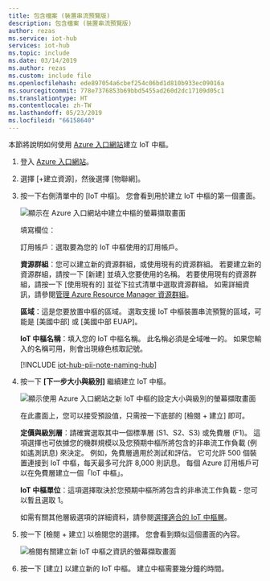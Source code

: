 ```yaml
---
title: 包含檔案 (裝置串流預覽版)
description: 包含檔案 (裝置串流預覽版)
author: rezas
ms.service: iot-hub
services: iot-hub
ms.topic: include
ms.date: 03/14/2019
ms.author: rezas
ms.custom: include file
ms.openlocfilehash: ede897054a6cbef254c06bd1d810b933ec09016a
ms.sourcegitcommit: 778e7376853b69bbd5455ad260d2dc17109d05c1
ms.translationtype: HT
ms.contentlocale: zh-TW
ms.lasthandoff: 05/23/2019
ms.locfileid: "66158640"
---
```

本節將說明如何使用 [Azure 入口網站](https://portal.azure.com)建立 IoT 中樞。

1. 登入 [Azure 入口網站](https://portal.azure.com)。

2. 選擇 [+建立資源]，然後選擇 [物聯網]。

3. 按一下右側清單中的 [IoT 中樞]。 您會看到用於建立 IoT 中樞的第一個畫面。

   ![顯示在 Azure 入口網站中建立中樞的螢幕擷取畫面](./media/iot-hub-include-create-hub-device-streams/iot-hub-creation-01.png)

   填寫欄位：

   訂用帳戶：選取要為您的 IoT 中樞使用的訂用帳戶。

   **資源群組**：您可以建立新的資源群組，或使用現有的資源群組。 若要建立新的資源群組，請按一下 [新建] 並填入您要使用的名稱。 若要使用現有的資源群組，請按一下 [使用現有的] 並從下拉式清單中選取資源群組。 如需詳細資訊，請參閱[管理 Azure Resource Manager 資源群組](../articles/azure-resource-manager/manage-resource-groups-portal.md)。

   **區域**：這是您要放置中樞的區域。 選取支援 IoT 中樞裝置串流預覽的區域，可能是 [美國中部] 或 [美國中部 EUAP]。

   **IoT 中樞名稱**：填入您的 IoT 中樞名稱。 此名稱必須是全域唯一的。 如果您輸入的名稱可用，則會出現綠色核取記號。

   [!INCLUDE [iot-hub-pii-note-naming-hub](iot-hub-pii-note-naming-hub.md)]

4. 按一下 **[下一步大小與級別]** 繼續建立 IoT 中樞。

   ![顯示使用 Azure 入口網站之新 IoT 中樞的設定大小與級別的螢幕擷取畫面](./media/iot-hub-include-create-hub-device-streams/iot-hub-creation-02.png)

   在此畫面上，您可以接受預設值，只需按一下底部的 [檢閱 + 建立] 即可。

   **定價與級別層**：請確實選取其中一個標準層 (S1、S2、S3) 或免費層 (F1)。 這項選擇也可依據您的機群規模以及您預期中樞所將包含的非串流工作負載 (例如遙測訊息) 來決定。 例如，免費層適用於測試和評估。 它可允許 500 個裝置連接到 IoT 中樞，每天最多可允許 8,000 則訊息。 每個 Azure 訂用帳戶可以在免費層建立一個「IoT 中樞」。 

   **IoT 中樞單位**：這項選擇取決於您預期中樞所將包含的非串流工作負載 - 您可以暫且選取 1。

   如需有關其他層級選項的詳細資料，請參閱[選擇適合的 IoT 中樞層](../articles/iot-hub/iot-hub-scaling.md)。

5. 按一下 [檢閱 + 建立] 以檢閱您的選擇。 您會看到類似這個畫面的內容。

   ![檢閱有關建立新 IoT 中樞之資訊的螢幕擷取畫面](./media/iot-hub-include-create-hub-device-streams/iot-hub-creation-03.png)

6. 按一下 [建立] 以建立新的 IoT 中樞。 建立中樞需要幾分鐘的時間。
